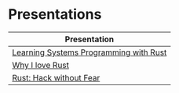 # Presentations

| Presentation                                                                                                  |
|---------------------------------------------------------------------------------------------------------------|
| [Learning Systems Programming with Rust](https://speakerdeck.com/jvns/learning-systems-programming-with-rust) |
| [Why I love Rust](https://speakerdeck.com/jvns/why-i-rust)                                                    |
| [Rust: Hack without Fear](https://www.youtube.com/watch?v=lO1z-7cuRYI)                                        |
